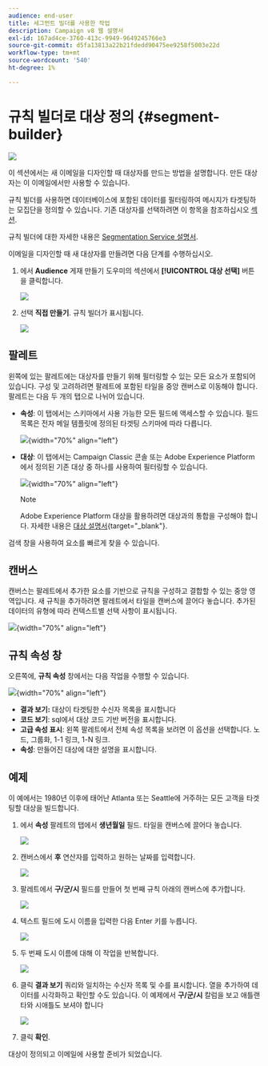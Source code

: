 ```yaml
---
audience: end-user
title: 세그먼트 빌더를 사용한 작업
description: Campaign v8 웹 설명서
exl-id: 167ad4ce-3760-413c-9949-9649245766e3
source-git-commit: d5fa13813a22b21fdedd90475ee9258f5003e22d
workflow-type: tm+mt
source-wordcount: '540'
ht-degree: 1%

---
```


# 규칙 빌더로 대상 정의 {#segment-builder}

![](../assets/do-not-localize/badge.png)

이 섹션에서는 새 이메일을 디자인할 때 대상자를 만드는 방법을 설명합니다. 만든 대상자는 이 이메일에서만 사용할 수 있습니다.

규칙 빌더를 사용하면 데이터베이스에 포함된 데이터를 필터링하여 메시지가 타겟팅하는 모집단을 정의할 수 있습니다. 기존 대상자를 선택하려면 이 항목을 참조하십시오 [섹션](add-audience.md).

규칙 빌더에 대한 자세한 내용은 [Segmentation Service 설명서](https://experienceleague.adobe.com/docs/experience-platform/segmentation/ui/segment-builder.html).

이메일을 디자인할 때 새 대상자를 만들려면 다음 단계를 수행하십시오.

1. 에서 **Audience** 게재 만들기 도우미의 섹션에서 **[!UICONTROL 대상 선택]** 버튼을 클릭합니다.

   ![](assets/segment-builder0.png)

1. 선택 **직접 만들기**. 규칙 빌더가 표시됩니다.

   ![](assets/segment-builder.png)

## 팔레트

왼쪽에 있는 팔레트에는 대상자를 만들기 위해 필터링할 수 있는 모든 요소가 포함되어 있습니다. 구성 및 고려하려면 팔레트에 포함된 타일을 중앙 캔버스로 이동해야 합니다. 팔레트는 다음 두 개의 탭으로 나뉘어 있습니다.

* **속성**: 이 탭에서는 스키마에서 사용 가능한 모든 필드에 액세스할 수 있습니다. 필드 목록은 전자 메일 템플릿에 정의된 타겟팅 스키마에 따라 다릅니다.

   ![](assets/segment-builder2.png){width="70%" align="left"}

* **대상**: 이 탭에서는 Campaign Classic 콘솔 또는 Adobe Experience Platform에서 정의된 기존 대상 중 하나를 사용하여 필터링할 수 있습니다.

   ![](assets/segment-builder3.png){width="70%" align="left"}

   >[!NOTE]
   >
   >Adobe Experience Platform 대상을 활용하려면 대상과의 통합을 구성해야 합니다. 자세한 내용은 [대상 설명서](https://experienceleague.adobe.com/docs/experience-platform/destinations/home.html?lang=ko){target="_blank"}.

검색 창을 사용하여 요소를 빠르게 찾을 수 있습니다.

## 캔버스

캔버스는 팔레트에서 추가한 요소를 기반으로 규칙을 구성하고 결합할 수 있는 중앙 영역입니다. 새 규칙을 추가하려면 팔레트에서 타일을 캔버스에 끌어다 놓습니다. 추가된 데이터의 유형에 따라 컨텍스트별 선택 사항이 표시됩니다.

![](assets/segment-builder4.png){width="70%" align="left"}

## 규칙 속성 창

오른쪽에, **규칙 속성** 창에서는 다음 작업을 수행할 수 있습니다.

![](assets/segment-builder5.png){width="70%" align="left"}

* **결과 보기:** 대상이 타겟팅한 수신자 목록을 표시합니다
* **코드 보기**: sql에서 대상 코드 기반 버전을 표시합니다.
* **고급 속성 표시**: 왼쪽 팔레트에서 전체 속성 목록을 보려면 이 옵션을 선택합니다. 노드, 그룹화, 1-1 링크, 1-N 링크.
* **속성**: 만들어진 대상에 대한 설명을 표시합니다.

## 예제

이 예에서는 1980년 이후에 태어난 Atlanta 또는 Seattle에 거주하는 모든 고객을 타겟팅할 대상을 빌드합니다.

1. 에서 **속성** 팔레트의 탭에서 **생년월일** 필드. 타일을 캔버스에 끌어다 놓습니다.

   ![](assets/segment-builder6.png)

1. 캔버스에서 **후** 연산자를 입력하고 원하는 날짜를 입력합니다.

   ![](assets/segment-builder7.png)

1. 팔레트에서 **구/군/시** 필드를 만들어 첫 번째 규칙 아래의 캔버스에 추가합니다.

   ![](assets/segment-builder8.png)

1. 텍스트 필드에 도시 이름을 입력한 다음 Enter 키를 누릅니다.

   ![](assets/segment-builder9.png)

1. 두 번째 도시 이름에 대해 이 작업을 반복합니다.

   ![](assets/segment-builder10.png)

1. 클릭 **결과 보기** 쿼리와 일치하는 수신자 목록 및 수를 표시합니다. 열을 추가하여 데이터를 시각화하고 확인할 수도 있습니다. 이 예제에서 **구/군/시** 칼럼을 보고 애틀랜타와 시애틀도 보셔야 합니다

   ![](assets/segment-builder11.png)

1. 클릭 **확인**.

대상이 정의되고 이메일에 사용할 준비가 되었습니다.
